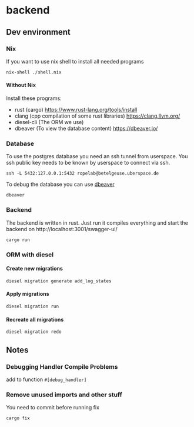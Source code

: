 # backend

## Dev environment 

### Nix
If you want to use nix shell to install all needed programs
```shell
nix-shell ./shell.nix
```

#### Without Nix 
Install these programs:
- rust (cargo) https://www.rust-lang.org/tools/install
- clang (cpp compilation of some rust libraries) https://clang.llvm.org/
- diesel-cli (The ORM we use)
- dbeaver (To view the database content) https://dbeaver.io/


### Database
To use the postgres database you need an ssh tunnel from userspace.
You ssh public key needs to be known by userspace to connect via ssh.
```shell
ssh -L 5432:127.0.0.1:5432 ropelab@betelgeuse.uberspace.de
```

To debug the database you can use [dbeaver](https://dbeaver.io/)
```shell
dbeaver
```

### Backend
The backend is written in rust. 
Just run it compiles everything and start the backend on http://localhost:3001/swagger-ui/
```shell
cargo run
```

### ORM with diesel

#### Create new migrations
```shell
diesel migration generate add_log_states
```

#### Apply migrations
```shell
diesel migration run
```

#### Recreate all migrations
```shell
diesel migration redo
```

## Notes
### Debugging Handler Compile Problems 
add to function `#[debug_handler]`

### Remove unused imports and other stuff 
You need to commit before running fix
```shell
cargo fix
```